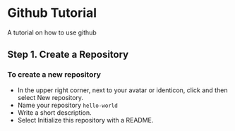 # Github Tutorial
A tutorial on how to use github

## Step 1. Create a Repository

### To create a new repository
- In the upper right corner, next to your avatar or identicon, click  and then select New repository.
- Name your repository <code>hello-world</code>
- Write a short description.
- Select Initialize this repository with a README.
